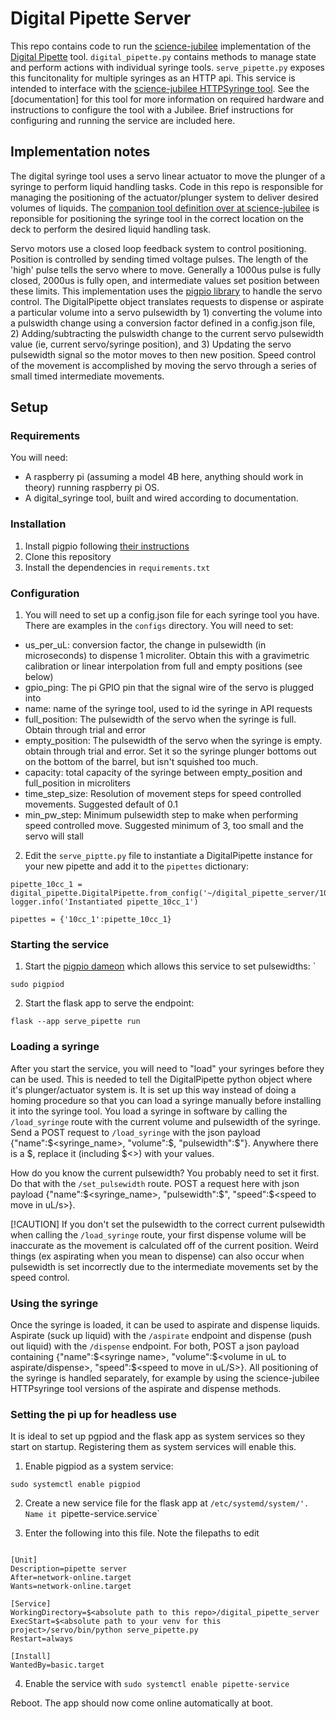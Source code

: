 # Digital Pipette Server

This repo contains code to run the [science-jubilee](https://science-jubilee.readthedocs.io/en/latest/index.html)  implementation of the [Digital Pipette](https://doi.org/10.1039/D3DD00115F) tool. `digital_pipette.py` contains methods to manage state and perform actions with individual syringe tools. `serve_pipette.py` exposes this funcitonality for multiple syringes as an HTTP api. This service is intended to interface with the [science-jubilee HTTPSyringe tool](https://github.com/machineagency/science-jubilee/blob/main/src/science_jubilee/tools/HTTPSyringe.py). See the [documentation] for this tool for more information on required hardware and instructions to configure the tool with a Jubilee. Brief instructions for configuring and running the service are included here. 

## Implementation notes

The digital syringe tool uses a servo linear actuator to move the plunger of a syringe to perform liquid handling tasks. Code in this repo is responsible for managing the positioning of the actuator/plunger system to deliver desired volumes of liquids. The [companion tool definition over at science-jubilee](https://github.com/machineagency/science-jubilee/blob/main/src/science_jubilee/tools/HTTPSyringe.py) is reponsible for positioning the syringe tool in the correct location on the deck to perform the desired liquid handling task. 

Servo motors use a closed loop feedback system to control positioning. Position is controlled by sending timed voltage pulses. The length of the 'high' pulse tells the servo where to move. Generally a 1000us pulse is fully closed, 2000us is fully open, and intermediate values set position between these limits. This implementation uses the [pigpio library](https://abyz.me.uk/rpi/pigpio/index.html) to handle the servo control. The DigitalPipette object translates requests to dispense or aspirate a particular volume into a servo pulsewidth by 1) converting the volume into a pulswidth change using a conversion factor defined in a config.json file, 2) Adding/subtracting the pulswidth change to the current servo pulsewidth value (ie, current servo/syringe position), and 3) Updating the servo pulsewidth signal so the motor moves to then new position. Speed control of the movement is accomplished by moving the servo through a series of small timed intermediate movements.

## Setup
 
### Requirements

You will need:
- A raspberry pi (assuming a model 4B here, anything should work in theory) running raspberry pi OS. 
- A digital_syringe tool, built and wired according to documentation. 

### Installation
1. Install pigpio following [their instructions](https://abyz.me.uk/rpi/pigpio/download.html)
2. Clone this repository
3. Install the dependencies in `requirements.txt`

### Configuration

1. You will need to set up a config.json file for each syringe tool you have. There are examples in the `configs` directory. You will need to set:
- us_per_uL: conversion factor, the change in pulsewidth (in microseconds) to dispense 1 microliter. Obtain this with a gravimetric calibration or linear interpolation from full and empty positions (see below)
- gpio_ping: The pi GPIO pin that the signal wire of the servo is plugged into
- name: name of the syringe tool, used to id the syringe in API requests
- full_position: The pulsewidth of the servo when the syringe is full. Obtain through trial and error
- empty_position: The pulsewidth of the servo when the syringe is empty. obtain through trial and error. Set it so the syringe plunger bottoms out on the bottom of the barrel, but isn't squished too much.
- capacity: total capacity of the syringe between empty_position and full_position in microliters
- time_step_size: Resolution of movement steps for speed controlled movements. Suggested default of 0.1
- min_pw_step: Minimum pulsewidth step to make when performing speed controlled move. Suggested minimum of 3, too small and the servo will stall

2. Edit the `serve_piptte.py` file to instantiate a DigitalPipette instance for your new pipette and add it to the `pipettes` dictionary:
```
pipette_10cc_1 = digital_pipette.DigitalPipette.from_config('~/digital_pipette_server/10_cc_1_config.json')
logger.info('Instantiated pipette_10cc_1')

pipettes = {'10cc_1':pipette_10cc_1}
```



### Starting the service
1. Start the [pigpio dameon](https://abyz.me.uk/rpi/pigpio/pigpiod.html) which allows this service to set pulsewidths: ` 
```
sudo pigpiod
```

2. Start the flask app to serve the endpoint:
```
flask --app serve_pipette run
```

### Loading a syringe
After you start the service, you will need to "load" your syringes before they can be used. This is needed to tell the DigitalPipette python object where it's plunger/actuator system is. It is set up this way instead of doing a homing procedure so that you can load a syringe manually before installing it into the syringe tool. You load a syringe in software by calling the `/load_syringe` route with the current volume and pulsewidth of the syringe. Send a POST request to `/load_syringe` with the json payload {"name":$<syringe_name>, "volume":$<current syringe volume>, "pulsewidth":$<current syringe pulsewidth>"}. Anywhere there is a $<notes>, replace it (including $<>) with your values. 

How do you know the current pulsewidth? You probably need to set it first. Do that with the `/set_pulsewidth` route. POST a request here with json payload {"name":$<syringe_name>, "pulsewidth":$<desired pulswidth>", "speed":$<speed to move in uL/s>}.

[!CAUTION]
If you don't set the pulsewidth to the correct current pulsewidth when calling the `/load_syringe` route, your first dispense volume will be inaccurate as the movement is calculated off of the current position. Weird things (ex aspirating when you mean to dispense) can also occur when pulsewidth is set incorrectly due to the intermediate movements set by the speed control. 

### Using the syringe
Once the syringe is loaded, it can be used to aspirate and dispense liquids. Aspirate (suck up liquid) with the `/aspirate` endpoint and dispense (push out liquid) with the `/dispense` endpoint. For both, POST a json payload containing {"name":$<syringe name>, "volume":$<volume in uL to aspirate/dispense>, "speed":$<speed to move in uL/S>}. All positioning of the syringe is handled separately, for example by using the science-jubilee HTTPsyringe tool versions of the aspirate and dispense methods. 


### Setting the pi up for headless use

It is ideal to set up pgpiod and the flask app as system services so they start on startup. Registering them as system services will enable this.

1. Enable pigpiod as a system service:
```
sudo systemctl enable pigpiod
```

2. Create a new service file for the flask app at `/etc/systemd/system/'. Name it `pipette-service.service`

3. Enter the following into this file. Note the filepaths to edit
```

[Unit]
Description=pipette server
After=network-online.target
Wants=network-online.target

[Service]
WorkingDirectory=$<absolute path to this repo>/digital_pipette_server
ExecStart=$<absolute path to your venv for this project>/servo/bin/python serve_pipette.py
Restart=always

[Install]
WantedBy=basic.target

```

4. Enable the service with `sudo systemctl enable pipette-service`

Reboot. The app should now come online automatically at boot. 


